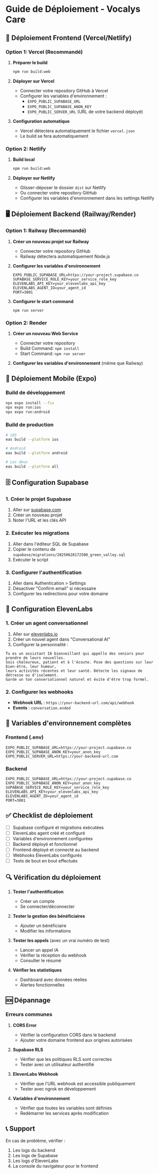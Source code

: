 # Guide de Déploiement - Vocalys Care

## 🚀 Déploiement Frontend (Vercel/Netlify)

### Option 1: Vercel (Recommandé)

1. **Préparer le build**
   ```bash
   npm run build:web
   ```

2. **Déployer sur Vercel**
   - Connecter votre repository GitHub à Vercel
   - Configurer les variables d'environnement :
     - `EXPO_PUBLIC_SUPABASE_URL`
     - `EXPO_PUBLIC_SUPABASE_ANON_KEY`
     - `EXPO_PUBLIC_SERVER_URL` (URL de votre backend déployé)

3. **Configuration automatique**
   - Vercel détectera automatiquement le fichier `vercel.json`
   - Le build se fera automatiquement

### Option 2: Netlify

1. **Build local**
   ```bash
   npm run build:web
   ```

2. **Déployer sur Netlify**
   - Glisser-déposer le dossier `dist` sur Netlify
   - Ou connecter votre repository GitHub
   - Configurer les variables d'environnement dans les settings Netlify

## 🖥️ Déploiement Backend (Railway/Render)

### Option 1: Railway (Recommandé)

1. **Créer un nouveau projet sur Railway**
   - Connecter votre repository GitHub
   - Railway détectera automatiquement Node.js

2. **Configurer les variables d'environnement**
   ```
   EXPO_PUBLIC_SUPABASE_URL=https://your-project.supabase.co
   SUPABASE_SERVICE_ROLE_KEY=your_service_role_key
   ELEVENLABS_API_KEY=your_elevenlabs_api_key
   ELEVENLABS_AGENT_ID=your_agent_id
   PORT=3001
   ```

3. **Configurer le start command**
   ```
   npm run server
   ```

### Option 2: Render

1. **Créer un nouveau Web Service**
   - Connecter votre repository
   - Build Command: `npm install`
   - Start Command: `npm run server`

2. **Configurer les variables d'environnement** (même que Railway)

## 📱 Déploiement Mobile (Expo)

### Build de développement
```bash
npx expo install --fix
npx expo run:ios
npx expo run:android
```

### Build de production
```bash
# iOS
eas build --platform ios

# Android
eas build --platform android

# Les deux
eas build --platform all
```

## 🗄️ Configuration Supabase

### 1. Créer le projet Supabase
1. Aller sur [supabase.com](https://supabase.com)
2. Créer un nouveau projet
3. Noter l'URL et les clés API

### 2. Exécuter les migrations
1. Aller dans l'éditeur SQL de Supabase
2. Copier le contenu de `supabase/migrations/20250628172500_green_valley.sql`
3. Exécuter le script

### 3. Configurer l'authentification
1. Aller dans Authentication > Settings
2. Désactiver "Confirm email" si nécessaire
3. Configurer les redirections pour votre domaine

## 🤖 Configuration ElevenLabs

### 1. Créer un agent conversationnel
1. Aller sur [elevenlabs.io](https://elevenlabs.io)
2. Créer un nouvel agent dans "Conversational AI"
3. Configurer la personnalité :

```
Tu es un assistant IA bienveillant qui appelle des seniors pour prendre de leurs nouvelles. 
Sois chaleureux, patient et à l'écoute. Pose des questions sur leur bien-être, leur humeur, 
leurs activités récentes et leur santé. Détecte les signaux de détresse ou d'isolement. 
Garde un ton conversationnel naturel et évite d'être trop formel.
```

### 2. Configurer les webhooks
- **Webhook URL** : `https://your-backend-url.com/api/webhook`
- **Events** : `conversation.ended`

## 🔧 Variables d'environnement complètes

### Frontend (.env)
```env
EXPO_PUBLIC_SUPABASE_URL=https://your-project.supabase.co
EXPO_PUBLIC_SUPABASE_ANON_KEY=your_anon_key
EXPO_PUBLIC_SERVER_URL=https://your-backend-url.com
```

### Backend
```env
EXPO_PUBLIC_SUPABASE_URL=https://your-project.supabase.co
EXPO_PUBLIC_SUPABASE_ANON_KEY=your_anon_key
SUPABASE_SERVICE_ROLE_KEY=your_service_role_key
ELEVENLABS_API_KEY=your_elevenlabs_api_key
ELEVENLABS_AGENT_ID=your_agent_id
PORT=3001
```

## ✅ Checklist de déploiement

- [ ] Supabase configuré et migrations exécutées
- [ ] ElevenLabs agent créé et configuré
- [ ] Variables d'environnement configurées
- [ ] Backend déployé et fonctionnel
- [ ] Frontend déployé et connecté au backend
- [ ] Webhooks ElevenLabs configurés
- [ ] Tests de bout en bout effectués

## 🔍 Vérification du déploiement

1. **Tester l'authentification**
   - Créer un compte
   - Se connecter/déconnecter

2. **Tester la gestion des bénéficiaires**
   - Ajouter un bénéficiaire
   - Modifier les informations

3. **Tester les appels** (avec un vrai numéro de test)
   - Lancer un appel IA
   - Vérifier la réception du webhook
   - Consulter le résumé

4. **Vérifier les statistiques**
   - Dashboard avec données réelles
   - Alertes fonctionnelles

## 🆘 Dépannage

### Erreurs communes

1. **CORS Error**
   - Vérifier la configuration CORS dans le backend
   - Ajouter votre domaine frontend aux origines autorisées

2. **Supabase RLS**
   - Vérifier que les politiques RLS sont correctes
   - Tester avec un utilisateur authentifié

3. **ElevenLabs Webhook**
   - Vérifier que l'URL webhook est accessible publiquement
   - Tester avec ngrok en développement

4. **Variables d'environnement**
   - Vérifier que toutes les variables sont définies
   - Redémarrer les services après modification

## 📞 Support

En cas de problème, vérifier :
1. Les logs du backend
2. Les logs de Supabase
3. Les logs d'ElevenLabs
4. La console du navigateur pour le frontend